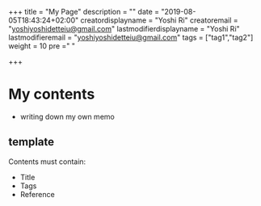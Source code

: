 +++
title = "My Page"
description = ""
date = "2019-08-05T18:43:24+02:00"
creatordisplayname = "Yoshi Ri"
creatoremail = "yoshiyoshidetteiu@gmail.com"
lastmodifierdisplayname = "Yoshi Ri"
lastmodifieremail = "yoshiyoshidetteiu@gmail.com"
tags = ["tag1","tag2"]
weight = 10
pre ="<i class='fa fa-edit' ></i> "

+++

# My contents
- writing down my own memo

## template
Contents must contain:

- Title
- Tags
- Reference